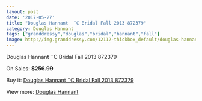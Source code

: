 ```yaml
---
layout: post
date: '2017-05-27'
title: "Douglas Hannant  ¨C Bridal Fall 2013 872379"
category: Douglas Hannant
tags: ["granddressy","douglas","bridal","hannant","fall"]
image: http://img.granddressy.com/12112-thickbox_default/douglas-hannant-c-bridal-fall-2013-872379.jpg
---
```

Douglas Hannant  ¨C Bridal Fall 2013 872379

On Sales: **$256.99**
<a href="https://www.granddressy.com/en/douglas-hannant/11207-douglas-hannant-c-bridal-fall-2013-872379.html"><amp-img layout="responsive" width="600" height="600" src="//img.granddressy.com/12112-thickbox_default/douglas-hannant-c-bridal-fall-2013-872379.jpg" alt="Douglas Hannant  ¨C Bridal Fall 2013 872379 0" /></a>

Buy it: [Douglas Hannant  ¨C Bridal Fall 2013 872379](https://www.granddressy.com/en/douglas-hannant/11207-douglas-hannant-c-bridal-fall-2013-872379.html "Douglas Hannant  ¨C Bridal Fall 2013 872379")

View more: [Douglas Hannant](https://www.granddressy.com/en/299-douglas-hannant "Douglas Hannant")